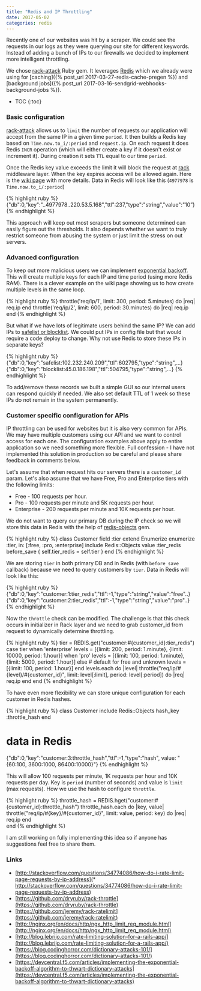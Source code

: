 ```yaml
---
title: "Redis and IP Throttling"
date: 2017-05-02
categories: redis
---
```


Recently one of our websites was hit by a scraper.  We could see the requests in our logs as they were querying our site for different keywords.  Instead of adding a bunch of IPs to our firewalls we decided to implement more intelligent throttling.  

We chose [rack-attack](https://github.com/kickstarter/rack-attack) Ruby gem.  It leverages [Redis](https://redis.io/)  which we already were using for [caching]({% post_url 2017-03-27-redis-cache-pregen %}) and [background jobs]({% post_url 2017-03-16-sendgrid-webhooks-background-jobs %}).  

* TOC
{:toc}

### Basic configuration

[rack-attack](https://github.com/kickstarter/rack-attack) allows us to `limit` the number of requests our application will accept from the same IP in a given time `period`.  It then builds a Redis key based on `Time.now.to_i/:period` and `request.ip`.  On each request it does Redis `INCR` operation (which will either create a key if it doesn't exist or increment it).  During creation it sets `TTL` equal to our time `period`.  

Once the Redis key value exceeds the limit it will block the request at [rack](http://rack.github.io/) middleware layer.  When the key expires access will be allowed again.  Here is the [wiki page](https://github.com/kickstarter/rack-attack/wiki/Example-Configuration) with more details.  Data in Redis will look like this (`4977978` is `Time.now.to_i/:period`)

{% highlight ruby %}
{"db":0,"key":"..4977978..220.53.5.168","ttl":237,"type":"string","value":"10”}
{% endhighlight %}

This approach will keep out most scrapers but someone determined can easily figure out the thresholds.  It also depends whether we want to truly restrict someone from abusing the system or just limit the stress on out servers.  

### Advanced configuration

To keep out more malicious users we can implement [exponential backoff](https://github.com/kickstarter/rack-attack/wiki/Advanced-Configuration#exponential-backoff).  This will create multiple keys for each IP and time period (using more Redis RAM).  There is a clever example on the wiki page showing us to how create multiple levels in the same loop.  

{% highlight ruby %}
throttle('req/ip/1', limit: 300, period: 5.minutes) do |req|
  req.ip
end
throttle('req/ip/2', limit: 600, period: 30.minutes) do |req|
  req.ip
end
{% endhighlight %}

But what if we have lots of legitimate users behind the same IP?  We can add IPs to [safelist or blocklist](https://github.com/kickstarter/rack-attack/wiki/Advanced-Configuration#blacklisting-from-railscache).  We could put IPs in config file but that would require a code deploy to change.  Why not use Redis to store these IPs in separate keys?

{% highlight ruby %}
{"db":0,"key":"safelist:102.232.240.209","ttl":602795,"type":"string",...}
{"db":0,"key":"blocklist:45.0.186.198","ttl":504795,"type":"string",...}
{% endhighlight %}

To add/remove these records we built a simple GUI so our internal users can respond quickly if needed.  We also set default TTL of 1 week so these IPs do not remain in the system permanently.  

### Customer specific configuration for APIs

IP throttling can be used for websites but it is also very common for APIs.  We may have multiple customers using our API and we want to control access for each one.  The configuration examples above apply to entire application so we need something more flexible.  Full confession - I have not implemented this solution in production so be careful and please share feedback in comments below.

Let's assume that when request hits our servers there is a `customer_id` param.  Let's also assume that we have Free, Pro and Enterprise tiers with the following limits:

* Free - 100 requests per hour.
* Pro - 100 requests per minute and 5K requests per hour.
* Enterprise - 200 requests per minute and 10K requests per hour.

We do not want to query our primary DB during the IP check so we will store this data in Redis with the help of [redis-objects](https://github.com/nateware/redis-objects) gem.  

{% highlight ruby %}
class Customer
  field :tier
  extend Enumerize
  enumerize :tier, in: [:free, :pro, :enterprise]
  include Redis::Objects
  value :tier_redis
  before_save { self.tier_redis = self.tier }
end
{% endhighlight %}

We are storing `tier` in both primary DB and in Redis (with `before_save` callback) because we need to query customers by `tier`.  Data in Redis will look like this:

{% highlight ruby %}
{"db":0,"key":"customer:1:tier_redis","ttl":-1,"type":"string","value":"free"..}
{"db":0,"key":"customer:2:tier_redis","ttl":-1,"type":"string","value":"pro"..}
{% endhighlight %}

Now the `throttle` check can be modified.  The challenge is that this check occurs in initializer in Rack layer and we need to grab customer_id from request to dynamically determine throttling.

{% highlight ruby %}
tier = REDIS.get("customer:#{customer_id}:tier_redis")
case tier
when 'enterprise'
  levels = [{limit: 200, period: 1.minute}, {limit: 10000, period: 1.hour}]
when 'pro'
  levels = [{limit: 100, period: 1.minute}, {limit: 5000, period: 1.hour}]
else  # default for free and unknown
  levels = [{limit: 100, period: 1.hour}]
end
levels.each do |level|
  throttle("req/ip/#{level}/#{customer_id}",
    limit: level[:limit], period: level[:period]) do |req|
    req.ip
  end
end
{% endhighlight %}

To have even more flexibility we can store unique configuration for each customer in Redis hashes.

{% highlight ruby %}
class Customer
  include Redis::Objects
  hash_key :throttle_hash
end
# data in Redis
{"db":0,"key":"customer:3:throttle_hash","ttl":-1,"type":"hash",
  value: "{60:100, 3600:1000, 86400:10000}"}
{% endhighlight %}

This will allow 100 requests per minute, 1K requests per hour and 10K requests per day.  Key is `period` (number of seconds) and value is `limit` (max requests).  How we use the hash to configure `throttle`.

{% highlight ruby %}
throttle_hash = REDIS.hget("customer:#{customer_id}:throttle_hash")
throttle_hash.each do |key, value|
  throttle("req/ip/#{key}/#{customer_id}", limit: value, period: key) do |req|
    req.ip
  end  
end
{% endhighlight %}

I am still working on fully implementing this idea so if anyone has suggestions feel free to share them.  

### Links
* [http://stackoverflow.com/questions/34774086/how-do-i-rate-limit-page-requests-by-ip-address](* http://stackoverflow.com/questions/34774086/how-do-i-rate-limit-page-requests-by-ip-address)
* [https://github.com/dryruby/rack-throttle](https://github.com/dryruby/rack-throttle)
* [https://github.com/jeremy/rack-ratelimit](https://github.com/jeremy/rack-ratelimit)
* [http://nginx.org/en/docs/http/ngx_http_limit_req_module.html](http://nginx.org/en/docs/http/ngx_http_limit_req_module.html)
* [http://blog.lebrijo.com/rate-limiting-solution-for-a-rails-app/](http://blog.lebrijo.com/rate-limiting-solution-for-a-rails-app/)
* [https://blog.codinghorror.com/dictionary-attacks-101/](https://blog.codinghorror.com/dictionary-attacks-101/)
* [https://devcentral.f5.com/articles/implementing-the-exponential-backoff-algorithm-to-thwart-dictionary-attacks](https://devcentral.f5.com/articles/implementing-the-exponential-backoff-algorithm-to-thwart-dictionary-attacks)
